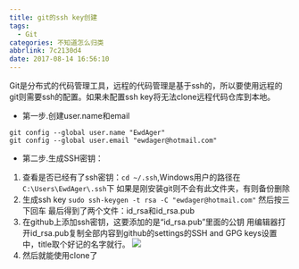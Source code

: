 ```yaml
---
title: git的ssh key创建
tags:
  - Git
categories: 不知道怎么归类
abbrlink: 7c2130d4
date: 2017-08-14 16:56:10
---
```


Git是分布式的代码管理工具，远程的代码管理是基于ssh的，所以要使用远程的git则需要ssh的配置。如果未配置ssh key将无法clone远程代码仓库到本地。
- 第一步.创建user.name和email
```
git config --global user.name "EwdAger"
git config --global user.email "ewdager@hotmail.com"
```
<!-- more -->
- 第二步.生成SSH密钥：
1. 查看是否已经有了ssh密钥：```cd ~/.ssh```,Windows用户的路径在```C:\Users\EwdAger\.ssh```下
如果是刚安装git则不会有此文件夹，有则备份删除
2. 生成ssh key
`sudo ssh-keygen -t rsa -C "ewdager@hotmail.com"`
然后按三下回车
最后得到了两个文件：id_rsa和id_rsa.pub
3. 在github上添加ssh密钥，这要添加的是“id_rsa.pub”里面的公钥
用编辑器打开id_rsa.pub复制全部内容到github的settings的SSH and GPG keys设置中，title取个好记的名字就行。
![](http://upload-images.jianshu.io/upload_images/5433252-0697e396457b08da.png?imageMogr2/auto-orient/strip%7CimageView2/2/w/1240)
4. 然后就能使用clone了
